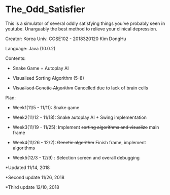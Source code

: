 # The_Odd_Satisfier
This is a simulator of several oddly satisfying things you've probably seen in youtube. Unarguably the best method to relieve your clinical depression.

Creator: Korea Univ. COSE102 - 2018320120 Kim DongHu

Language: Java (10.0.2)

Contents:

  * Snake Game + Autoplay AI

  * Visualised Sorting Algorithm (5-8)
         
  * ~~Visualised Genetic Algorithm~~ Cancelled due to lack of brain cells

Plan:

  * Week1(11/5 - 11/11): Snake game

  * Week2(11/12 - 11/18): Snake autoplay AI + Swing implementation
     
  * Week3(11/19 - 11/25): Implement ~~sorting algorithms and visualize~~ main frame
     
  * Week4(11/26 - 12/2): ~~Genetic algorithm~~ Finish frame, implement algorithms
     
  * Week5(12/3 - 12/9) : Selection screen and overall debugging

*Updated 11/14, 2018

*Second update 11/26, 2018

*Third update 12/10, 2018

